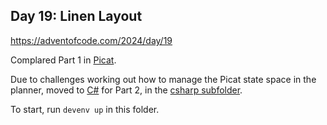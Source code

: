 ## Day 19: Linen Layout

https://adventofcode.com/2024/day/19

Complared Part 1 in [Picat](https://picat-lang.org/).

Due to challenges working out how to manage the Picat state space in the planner, moved to [C#](https://learn.microsoft.com/en-us/dotnet/csharp/) for Part 2, in the [csharp subfolder](./csharp/Day19.cs).

To start, run `devenv up` in this folder.